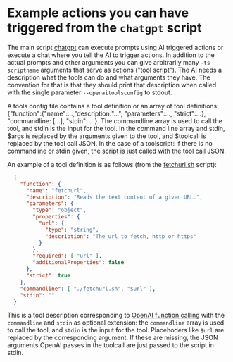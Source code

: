 # Example actions you can have triggered from the `chatgpt` script

The main script [chatgpt](../bin/chatgpt) can execute prompts using AI triggered actions or execute a chat where you
tell the AI to trigger actions. In addition to the actual prompts and other arguments you can give arbitrarily many
`-ts scriptname` arguments that serve as actions ("tool script"). The AI needs a description what the tools can do
and what arguments they have. The convention for that is that they should print that description when called with the
single parameter `--openaitoolsconfig` to stdout.

A tools config file contains a tool definition or an array of tool definitions:
{"function":{"name":...,"description:"...", "parameters":..., "strict":...}, "commandline: [...], "stdin": ...}.
The commandline array is used to call the tool, and stdin is the input for the tool.
In the command line array and stdin, $args is replaced by the arguments given to the tool, and $toolcall is replaced by
the tool call JSON. In the case of a toolscript: if there is no commandline or stdin given, the script is just called
with the tool call JSON.

An example of a tool definition is as follows (from the [fetchurl.sh](fetchurl.sh) script):

```json
  {
    "function": {
      "name": "fetchurl",
      "description": "Reads the text content of a given URL.",
      "parameters": {
        "type": "object",
        "properties": {
          "url": {
            "type": "string",
            "description": "The url to fetch, http or https"
          }
        },
        "required": [ "url" ],
        "additionalProperties": false
      },
      "strict": true
    },
    "commandline": [ "./fetchurl.sh", "$url" ],
    "stdin": ""
  }
  ```

This is a tool description corresponding to 
[OpenAI function calling](https://platform.openai.com/docs/guides/function-calling)
with the `commandline` and `stdin` as optional extension: the `commandline` array is used to call the tool, and 
`stdin` is the input for the tool. Placehoders like `$url` are replaced by the corresponding argument. If these are
missing, the JSON arguments OpenAI passes in the toolcall are just passed to the script in stdin.
